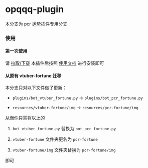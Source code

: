 # opqqq-plugin

本分支为 pcr 运势插件专用分支

### 使用

#### 第一次使用

请 [拉取/下载](https://github.com/opq-osc/opqqq-plugin/releases) 本插件后按照 [使用文档](https://opq-osc.github.io/opqqq-plugin-press) 进行安装即可

#### 从原有 vtuber-fortune 迁移

本分支只对以下文件做了更新：

 * `plugins/bot_vtuber_fortune.py` -> `plugins/bot_pcr_fortune.py` 

 * `resources/vtuber-fortune/img` -> `resources/pcr-fortune/img`

从而你只需将以上的 

1. `bot_vtuber_fortune.py` 替换为 `bot_pcr_fortune.py` 

2. `vtuber-fortune` 文件夹更名为 `pcr-fortune` 

3. `vtuber-fortune/img` 文件夹替换为 `pcr-fortune/img` 

即可





